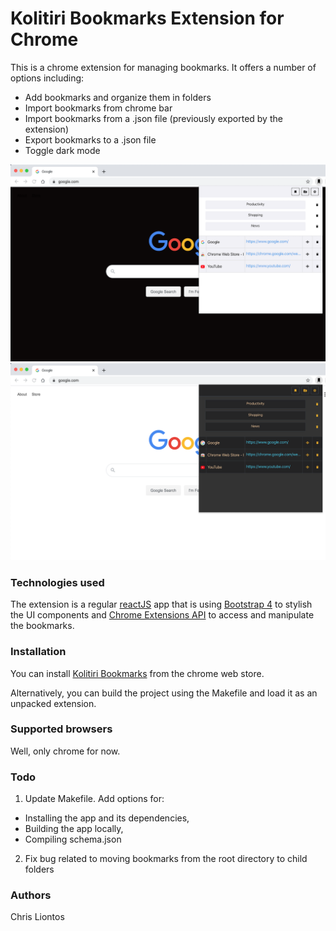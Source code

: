 # Kolitiri Bookmarks Extension for Chrome

This is a chrome extension for managing bookmarks. It offers a number of options including:
* Add bookmarks and organize them in folders
* Import bookmarks from chrome bar
* Import bookmarks from a .json file (previously exported by the extension)
* Export bookmarks to a .json file
* Toggle dark mode

![regular-mode](images/regular-mode.png)
![dark-mode](images/dark-mode.png)

### Technologies used

The extension is a regular [reactJS](https://reactjs.org/) app that is using [Bootstrap 4](https://getbootstrap.com/docs/4.0/getting-started/introduction/) to stylish the UI components and [Chrome Extensions API](https://developer.chrome.com/extensions/api_index) to access and manipulate the bookmarks.

### Installation

You can install [Kolitiri Bookmarks](https://chrome.google.com/webstore/detail/kolitiri-bookmarks/hfnmppffaaifkdapbbnjlbeeefjdhjdm) from the chrome web store.

Alternatively, you can build the project using the Makefile and load it as an unpacked extension.

### Supported browsers

Well, only chrome for now.

### Todo

1. Update Makefile. Add options for:
* Installing the app and its dependencies,
* Building the app locally,
* Compiling schema.json

2. Fix bug related to moving bookmarks from the root directory to child folders

### Authors

Chris Liontos
